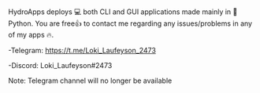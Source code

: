 HydroApps deploys 💻 both CLI and GUI applications made mainly in 🐍 Python. You are free👍 to contact me regarding any issues/problems in any of my apps 🔥. 

-Telegram: https://t.me/Loki_Laufeyson_2473 

-Discord: Loki_Laufeyson#2473

Note: Telegram channel will no longer be available
<!--
**HydroApps/HydroApps** is a ✨ _special_ ✨ repository because its `README.md` (this file) appears on your GitHub profile.
-->
